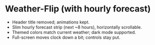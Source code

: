 # Weather-Flip (with hourly forecast)

- Header title removed; animations kept.
- Slim hourly forecast strip (next ~8 hours), horizontally scrollable.
- Themed colors match current weather; dark mode supported.
- Full-screen moves clock down a bit; controls stay put.
